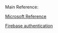 Main Reference:

[Microsoft Reference](https://learn.microsoft.com/en-us/dotnet/maui/?view=net-maui-7.0)

[Firebase authentication](https://firebase.google.com/docs/auth/android/password-auth)